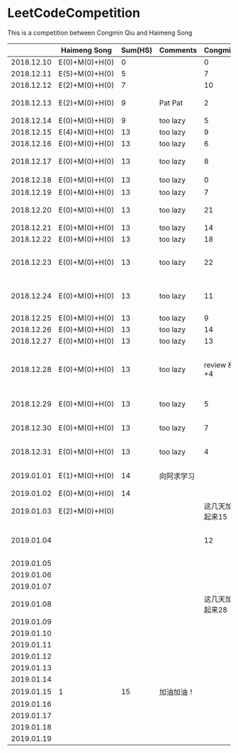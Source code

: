 # LeetCodeCompetition
This is a competition between Congmin Qiu and Haimeng Song


|            | Haimeng Song   | Sum(HS) | Comments   | Congmin        | Sum | Comments                                    |
| ---------- | -------------- | ------- | ---------- | -------------- | --- | ------------------------------------------- |
| 2018.12.10 | E(0)+M(0)+H(0) | 0       |            | 0              | 0   |                                             |
| 2018.12.11 | E(5)+M(0)+H(0) | 5       |            | 7              | 7   |                                             |
| 2018.12.12 | E(2)+M(0)+H(0) | 7       |            | 10             | 17  | Well Done!                                  |
| 2018.12.13 | E(2)+M(0)+H(0) | 9       | Pat Pat    | 2              | 19  | LinkedIn 跪了                               |
| 2018.12.14 | E(0)+M(0)+H(0) | 9       | too lazy   | 5              | 24  |                                             |
| 2018.12.15 | E(4)+M(0)+H(0) | 13      | too lazy   | 9              | 33  | Array1                                      |
| 2018.12.16 | E(0)+M(0)+H(0) | 13      | too lazy   | 6              | 39  | Array2                                      |
| 2018.12.17 | E(0)+M(0)+H(0) | 13      | too lazy   | 8              | 47  | Array3 高频总结                             |
| 2018.12.18 | E(0)+M(0)+H(0) | 13      | too lazy   | 0              | 47  | 这天啥都没干                                |
| 2018.12.19 | E(0)+M(0)+H(0) | 13      | too lazy   | 7              | 55  | Hash 2                                      |
| 2018.12.20 | E(0)+M(0)+H(0) | 13      | too lazy   | 21             | 76  | 其中好多easy的题目                          |
| 2018.12.21 | E(0)+M(0)+H(0) | 13      | too lazy   | 14             | 91  | backtracking                                |
| 2018.12.22 | E(0)+M(0)+H(0) | 13      | too lazy   | 18             | 109 | DP 1                                        |
| 2018.12.23 | E(0)+M(0)+H(0) | 13      | too lazy   | 22             | 131 | Tree 1, 裘丛民你这个垃圾，哈哈              |
| 2018.12.24 | E(0)+M(0)+H(0) | 13      | too lazy   | 11             | 142 | String 1. qcm你这个渣渣                     |
| 2018.12.25 | E(0)+M(0)+H(0) | 13      | too lazy   | 9              | 151 | Stack, PQ                                   |
| 2018.12.26 | E(0)+M(0)+H(0) | 13      | too lazy   | 14             | 165 | DP 2                                        |
| 2018.12.27 | E(0)+M(0)+H(0) | 13      | too lazy   | 13             | 178 | Math 1                                      |
| 2018.12.28 | E(0)+M(0)+H(0) | 13      | too lazy   | review & +4    | 182 | Tree[做过的高频经典]刷不完就是猪头啊啊啊！~ |
| 2018.12.29 | E(0)+M(0)+H(0) | 13      | too lazy   | 5              | 187 | String 第二页 第三页                        |
| 2018.12.30 | E(0)+M(0)+H(0) | 13      | too lazy   | 7              | 194 | String[做过的高频经典]                      |
| 2018.12.31 | E(0)+M(0)+H(0) | 13      | too lazy   | 4              | 197 | Math 第二页 第三页                          |
| 2019.01.01 | E(1)+M(0)+H(0) | 14      | 向阿求学习 |                |     | Math [做过的高频经典]                       |
| 2019.01.02 | E(0)+M(0)+H(0) | 14      |            |                |     | Array 4                                     |
| 2019.01.03 | E(2)+M(0)+H(0) |         |            | 这几天加起来15 | 212 | Array [做过的高频经典]                      |
| 2019.01.04 |                |         |            | 12             | 224 | qcm你这个渣渣，还差的远呢！                 |
| 2019.01.05 |                |         |            |                |     |                                             |
| 2019.01.06 |                |         |            |                |     |                                             |
| 2019.01.07 |                |         |            |                |     |                                             |
| 2019.01.08 |                |         |            | 这几天加起来28 | 252 |                                             |
| 2019.01.09 |                |         |            |                | 5   |                                             |
| 2019.01.10 |                |         |            |                | 4   |                                             |
| 2019.01.11 |                |         |            |                | 3   |                                             |
| 2019.01.12 |                |         |            |                | 2   |                                             |
| 2019.01.13 |                |         |            |                | 1   |                                             |
| 2019.01.14 |                |         |            |                | 0   |                                             |
| 2019.01.15 |1               | 15      | 加油加油！   |                | 1   | 亚麻OA 1                                    | 
| 2019.01.16 |                |         |            |                | 1   |                                             |
| 2019.01.17 |                |         |            |                | 1   |                                             |
| 2019.01.18 |                |         |            |                | 1   |                                             |
| 2019.01.19 |                |         |            |                | 1   |                                             |
